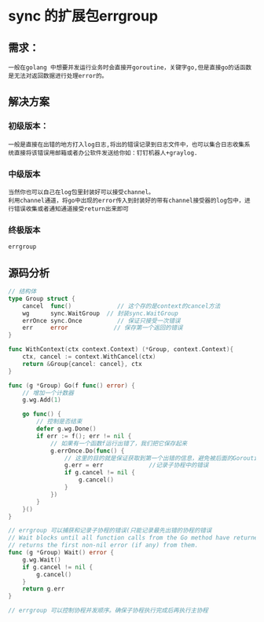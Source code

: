 # sync 的扩展包errgroup

## 需求：
	一般在golang 中想要并发运行业务时会直接开goroutine，关键字go,但是直接go的话函数是无法对返回数据进行处理error的。
## 解决方案

### 初级版本：
	一般是直接在出错的地方打入log日志,将出的错误记录到日志文件中，也可以集合日志收集系统直接将该错误用邮箱或者办公软件发送给你如：钉钉机器人+graylog.

### 中级版本
	当然你也可以自己在log包里封装好可以接受channel。
	利用channel通道，将go中出现的error传入到封装好的带有channel接受器的log包中，进行错误收集或者通知通道接受return出来即可

### 终极版本
	errgroup

## 源码分析
```go
// 结构体
type Group struct {
    cancel  func()             // 这个存的是context的cancel方法
    wg      sync.WaitGroup  // 封装sync.WaitGroup
    errOnce sync.Once          // 保证只接受一次错误
    err     error             // 保存第一个返回的错误
}

func WithContext(ctx context.Context) (*Group, context.Context){
    ctx, cancel := context.WithCancel(ctx)
    return &Group{cancel: cancel}, ctx
}

func (g *Group) Go(f func() error) {
	// 增加一个计数器
    g.wg.Add(1)

    go func() {
		// 控制是否结束
        defer g.wg.Done()
        if err := f(); err != nil {
			// 如果有一个函数f运行出错了，我们把它保存起来
            g.errOnce.Do(func() {
				// 这里的目的就是保证获取到第一个出错的信息，避免被后面的Goroutine的错误覆盖
                g.err = err             //记录子协程中的错误
                if g.cancel != nil {
                    g.cancel()
                }
            })
        }
    }()
}

// errgroup 可以捕获和记录子协程的错误(只能记录最先出错的协程的错误
// Wait blocks until all function calls from the Go method have returned, then
// returns the first non-nil error (if any) from them.
func (g *Group) Wait() error {
    g.wg.Wait()
    if g.cancel != nil {
        g.cancel()
    }
    return g.err
}

// errgroup 可以控制协程并发顺序。确保子协程执行完成后再执行主协程
```
